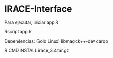 # IRACE-Interface

Para ejecutar, iniciar app.R

Rscript app.R

Dependencias: (Solo Linux) 
libmagick++-dev 
cargo

R CMD INSTALL irace_3.4.tar.gz
